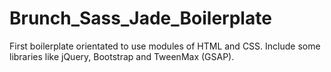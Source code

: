# Brunch_Sass_Jade_Boilerplate
First boilerplate orientated to use modules of HTML and CSS. Include some libraries like jQuery, Bootstrap and TweenMax (GSAP).

